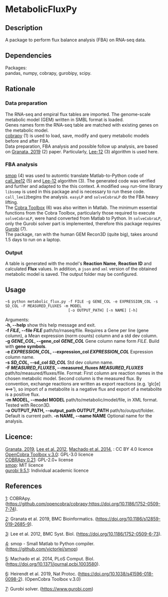 # MetabolicFluxPy

## Description
A package to perform flux balance analysis (FBA) on RNA-seq data.  

## Dependencies
Packages:  
pandas, numpy, cobrapy, gurobipy, scipy.

## Rationale
### Data preparation
The RNA-seq and empiral flux tables are imported. The genome-scale metabolic model (GEM) written in SMBL format is loaded.  
Genes names form the RNA-seq table are matched with existing genes on the metabolic model.  
[cobrapy][1] (1) is used to load, save, modify and query metabolic models before and after FBA.  
Data preparation, FBA analysis and possible follow up analysis, are based on [Granata, 2019][2] (2) paper. Particularly, [Lee-12][3] (3) algorithm is used here.  

### FBA analysis
[smop][4] (4) was used to automtic translate Matlab-to-Python code of [call_lee12][5] (5) and [Lee-12][3] algorithm (3). The generated code was verified and further and adapted to the this context. A modified `smop` run-time library `libsomp` is used in this package and is necessary to run these code.
`call_lee12`begins the analysis. `easyLP` and  `solveCobraLP` do the FBA heavy lifting.  
The [Cobra Toolbox][6] (6) was also written in Matlab. The minimum essential functions from the Cobra Toolbox, particularly those required to execute `solveCobraLP`, were hand converted from Matlab to Python. In `solveCobraLP`, only the Gurobi solver part is implemented, therefore this package requires [Gurobi][7] (7).  
The package, ran with the human GEM Recon3D (quite big), takes around 1.5 days to run on a laptop. 

### Output
A table is generated with the model's **Reaction Name**, **Reaction ID** and calculated **Flux** values.
In addition, a `json` and `xml` version of the obtained metabolic model is saved.
The output folder may be configured.

## Usage
```console
~$ python metabolic_flux.py -f FILE -g GENE_COL -e EXPRESSION_COL -s SD_COL -F MEASURED_FLUXES -m MODEL
                            [-o OUTPUT_PATH] [-n NAME] [-h]
```

Arguments:  
**-h, --help**            show this help message and exit.  
**-f *FILE*, --file *FILE***  path/to/rnaseq/file. Requires a Gene per line (gene column), a Mean expression (norm counts) column and a std dev column.  
**-g *GENE_COL*, --gene_col *GENE_COL*** Gene column name form *FILE*. Build with **gene symbols**.  
**-e *EXPRESSION_COL*, --expression_col *EXPRESSION_COL*** Expression column name.  
**-s *SD_COL*, --sd_col *SD_COL*** Std dev column name.  
**-F *MEASURED_FLUXES*, --measured_fluxes *MEASURED_FLUXES***  path/to/measured/fluxes/file. Format: First column are reaction names in the chosen metabolic
                      									 model. Second column is the measured flux. By convention, exchange reactions are written as
                      									 export reactions (e.g. ‘glc[e] <==>’), so import of a metabolite is a negative flux and
                      									 export of a metabolite is a positive flux.  
**-m MODEL, --model MODEL** path/to/metabolic/model/file, in XML format. Tested with Recon3D.  
**-o OUTPUT_PATH, --output_path OUTPUT_PATH** path/to/output/folder. Default is current path.
**-n NAME, --name NAME** Optional name for the analysis.

## Licence:  
[Granata, 2019][1], [Lee et al. 2012][2], [Machado et al. 2014][3], : CC BY 4.0 licence  
[OpenCobra Toolbox v.3.0][4]: GPL-3.0 licence  
[COBRApy 0.21][5]: GPL-2.0+ license  
[smop][6]: MIT licence  
[gurobi 9.5.1][7]: Individual academic licence  
  

## References
[1]: <https://github.com/opencobra/cobrapy> "COBRApy"  
[1]: COBRApy. (https://github.com/opencobra/cobrapy;https://doi.org/10.1186/1752-0509-7-74).  

[2]:  <https://doi.org/10.1186/s12859-019-2685-9> "Granata et al. 2019, BMC Bioinformatics"  
[2]:  Granata et al. 2019, BMC Bioinformatics. (https://doi.org/10.1186/s12859-019-2685-9).  

[3]: <https://doi.org/10.1186/1752-0509-6-73> "Lee et al. 2012, BMC Syst. Biol."  
[3]: Lee et al. 2012, BMC Syst. Biol. (https://doi.org/10.1186/1752-0509-6-73).  

[4]: <https://github.com/victorlei/smop> "smop - Small Matlab to Python compiler."  
[4]: smop - Small Matlab to Python compiler. (https://github.com/victorlei/smop)  

[5]: <https://doi.org/10.1371/journal.pcbi.1003580> "Machado et al. 2014, PLoS Comput. Biol."  
[5]: Machado et al. 2014, PLoS Comput. Biol. (https://doi.org/10.1371/journal.pcbi.1003580).  

[6]: <https://doi.org/10.1038/s41596-018-0098-2> "Heirendt et al. 2019, Nat Protoc."  
[6]: Heirendt et al. 2019, Nat Protoc. (https://doi.org/10.1038/s41596-018-0098-2). (OpenCobra Toolbox v.3.0)  

[7]: <https://www.gurobi.com> "Gurobi solver."  
[7]: Gurobi solver. (https://www.gurobi.com)  

